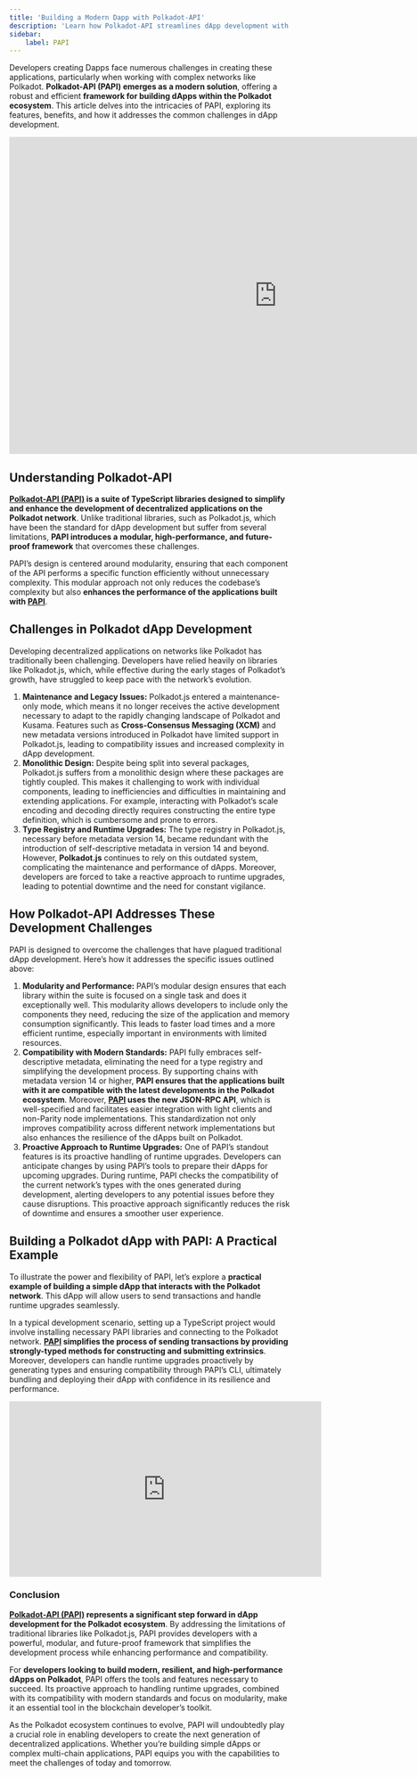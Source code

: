 ```yaml
---
title: 'Building a Modern Dapp with Polkadot-API'
description: 'Learn how Polkadot-API streamlines dApp development with modular design, proactive upgrade management, and seamless Polkadot network integration.'
sidebar:
    label: PAPI
---
```


Developers creating Dapps face numerous challenges in creating these applications, particularly when working with complex networks like Polkadot. **Polkadot-API (PAPI) emerges as a modern solution**, offering a robust and efficient **framework for building dApps within the Polkadot ecosystem**. This article delves into the intricacies of PAPI, exploring its features, benefits, and how it addresses the common challenges in dApp development.

<iframe allowfullscreen="allowfullscreen" frameborder="0" height="569" src="https://docs.google.com/presentation/d/e/2PACX-1vTCi9pd2GNlIsOCk0ANrRW3glw0QliOXZ-bQjFOyqJGCGyu_3dVSNx3V07y3SXEx38fD1TtCSQdrfVa/embed?start=false&loop=false&delayms=60000" width="960"></iframe>

## Understanding Polkadot-API
**[Polkadot-API (PAPI)](https://papi.how/) is a suite of TypeScript libraries designed to simplify and enhance the development of decentralized applications on the Polkadot network**. Unlike traditional libraries, such as Polkadot.js, which have been the standard for dApp development but suffer from several limitations, **PAPI introduces a** **modular, high-performance, and future-proof framework** that overcomes these challenges.

PAPI’s design is centered around modularity, ensuring that each component of the API performs a specific function efficiently without unnecessary complexity. This modular approach not only reduces the codebase’s complexity but also **enhances the performance of the applications built with [PAPI](https://papi.how/)**.

## Challenges in Polkadot dApp Development
Developing decentralized applications on networks like Polkadot has traditionally been challenging. Developers have relied heavily on libraries like Polkadot.js, which, while effective during the early stages of Polkadot’s growth, have struggled to keep pace with the network’s evolution.
1. **Maintenance and Legacy Issues:** Polkadot.js entered a maintenance-only mode, which means it no longer receives the active development necessary to adapt to the rapidly changing landscape of Polkadot and Kusama. Features such as **Cross-Consensus Messaging (XCM)** and new metadata versions introduced in Polkadot have limited support in Polkadot.js, leading to compatibility issues and increased complexity in dApp development.
2. **Monolithic Design:** Despite being split into several packages, Polkadot.js suffers from a monolithic design where these packages are tightly coupled. This makes it challenging to work with individual components, leading to inefficiencies and difficulties in maintaining and extending applications. For example, interacting with Polkadot’s scale encoding and decoding directly requires constructing the entire type definition, which is cumbersome and prone to errors.
3. **Type Registry and Runtime Upgrades:** The type registry in Polkadot.js, necessary before metadata version 14, became redundant with the introduction of self-descriptive metadata in version 14 and beyond. However, **Polkadot.js** continues to rely on this outdated system, complicating the maintenance and performance of dApps. Moreover, developers are forced to take a reactive approach to runtime upgrades, leading to potential downtime and the need for constant vigilance.

## How Polkadot-API Addresses These Development Challenges
PAPI is designed to overcome the challenges that have plagued traditional dApp development. Here’s how it addresses the specific issues outlined above:

1. **Modularity and Performance:** PAPI’s modular design ensures that each library within the suite is focused on a single task and does it exceptionally well. This modularity allows developers to include only the components they need, reducing the size of the application and memory consumption significantly. This leads to faster load times and a more efficient runtime, especially important in environments with limited resources.
2. **Compatibility with Modern Standards:** PAPI fully embraces self-descriptive metadata, eliminating the need for a type registry and simplifying the development process. By supporting chains with metadata version 14 or higher, **PAPI ensures that the applications built with it are compatible with the latest developments in the Polkadot ecosystem**. Moreover, **[PAPI](https://papi.how/) uses the new JSON-RPC API**, which is well-specified and facilitates easier integration with light clients and non-Parity node implementations. This standardization not only improves compatibility across different network implementations but also enhances the resilience of the dApps built on Polkadot.
3. **Proactive Approach to Runtime Upgrades:** One of PAPI’s standout features is its proactive handling of runtime upgrades. Developers can anticipate changes by using PAPI’s tools to prepare their dApps for upcoming upgrades. During runtime, PAPI checks the compatibility of the current network’s types with the ones generated during development, alerting developers to any potential issues before they cause disruptions. This proactive approach significantly reduces the risk of downtime and ensures a smoother user experience.

## Building a Polkadot dApp with PAPI: A Practical Example
To illustrate the power and flexibility of PAPI, let’s explore a **practical example of building a simple dApp that interacts with the Polkadot network**. This dApp will allow users to send transactions and handle runtime upgrades seamlessly.

In a typical development scenario, setting up a TypeScript project would involve installing necessary PAPI libraries and connecting to the Polkadot network. **[PAPI](https://papi.how/) simplifies the process of sending transactions by providing strongly-typed methods for constructing and submitting extrinsics**. Moreover, developers can handle runtime upgrades proactively by generating types and ensuring compatibility through PAPI’s CLI, ultimately bundling and deploying their dApp with confidence in its resilience and performance.

<iframe allowfullscreen="allowfullscreen" frameborder="0" height="315" src="https://www.youtube.com/embed/fj63gYJmuIk?si=HGArP6l318K2FB-W" title="YouTube video player" width="560"></iframe>

### Conclusion
**[Polkadot-API (PAPI)](https://papi.how/) represents a significant step forward in dApp development for the Polkadot ecosystem**. By addressing the limitations of traditional libraries like Polkadot.js, PAPI provides developers with a powerful, modular, and future-proof framework that simplifies the development process while enhancing performance and compatibility.

For **developers looking to build modern, resilient, and high-performance dApps on Polkadot**, PAPI offers the tools and features necessary to succeed. Its proactive approach to handling runtime upgrades, combined with its compatibility with modern standards and focus on modularity, make it an essential tool in the blockchain developer’s toolkit.

As the Polkadot ecosystem continues to evolve, PAPI will undoubtedly play a crucial role in enabling developers to create the next generation of decentralized applications. Whether you’re building simple dApps or complex multi-chain applications, PAPI equips you with the capabilities to meet the challenges of today and tomorrow.
